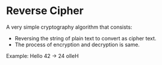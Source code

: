 # Reverse Cipher

A very simple cryptography algorithm that consists:

  * Reversing the string of plain text to convert as cipher text.
  * The process of encryption and decryption is same.

Example:
  Hello 42 -> 24 olleH
